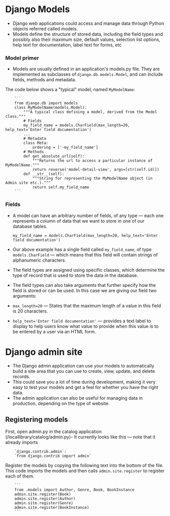 # Django Models
- Django web applications could access and manage data through Python objects referred called models. 
- Models define the structure of stored data, including the field types and possibly also their maximum size, default values, selection list options, help text for documentation, label text for forms, etc


	
### Model primer
- Models are usually defined in an application's models.py file. They are implemented as subclasses of
`django.db.models.Model`, and can include fields, methods and metadata. 

The code below shows a "typical" model, named `MyModelName`:

        ```
        from django.db import models
        class MyModelName(models.Model):
            """A typical class defining a model, derived from the Model class."""
            # Fields
            my_field_name = models.CharField(max_length=20, help_text='Enter field documentation')
            ...
            # Metadata
            class Meta:
                ordering = ['-my_field_name']
            # Methods
            def get_absolute_url(self):
                """Returns the url to access a particular instance of MyModelName."""
                return reverse('model-detail-view', args=[str(self.id)])
            def __str__(self):
                """String for representing the MyModelName object (in Admin site etc.)."""
                return self.my_field_name
        ```

	
### Fields

- A model can have an arbitrary number of fields, of any type — each one represents a column of data that we want to store in one of our database tables.

    `my_field_name = models.CharField(max_length=20, help_text='Enter field documentation')`
    
- Our above example has a single field called `my_field_name`, of type `models.CharField` — which means that this field will contain strings of alphanumeric characters. 
- The field types are assigned using specific classes, which determine the type of record that is used to store the data in the database.
- The field types can also take arguments that further specify how the field is stored or can be used. In this case we are giving our field two arguments:
- `max_length=20` — States that the maximum length of a value in this field is 20 characters.
- `help_text='Enter field documentation'` — provides a text label to display to help users know what value to provide when this value is to be entered by a user via an HTML form.

# Django admin site

- The Django admin application can use your models to automatically build a site area that you can use to create, view, update, and delete records.
- This could save you a lot of time during development, making it very easy to test your models and get a feel for whether you have the right data.
- The admin application can also be useful for managing data in production, depending on the type of website.

	
## Registering models 

First, open admin.py in the catalog application (/locallibrary/catalog/admin.py)- It currently looks like this — note that it already imports

        `django.contrib.admin`:
        `from django.contrib import admin`

Register the models by copying the following text into the bottom of the file. This code imports the models and then calls `admin.site.register` to register each of them.

        ```
        from .models import Author, Genre, Book, BookInstance
        admin.site.register(Book)
        admin.site.register(Author)
        admin.site.register(Genre)
        admin.site.register(BookInstance)
        ```